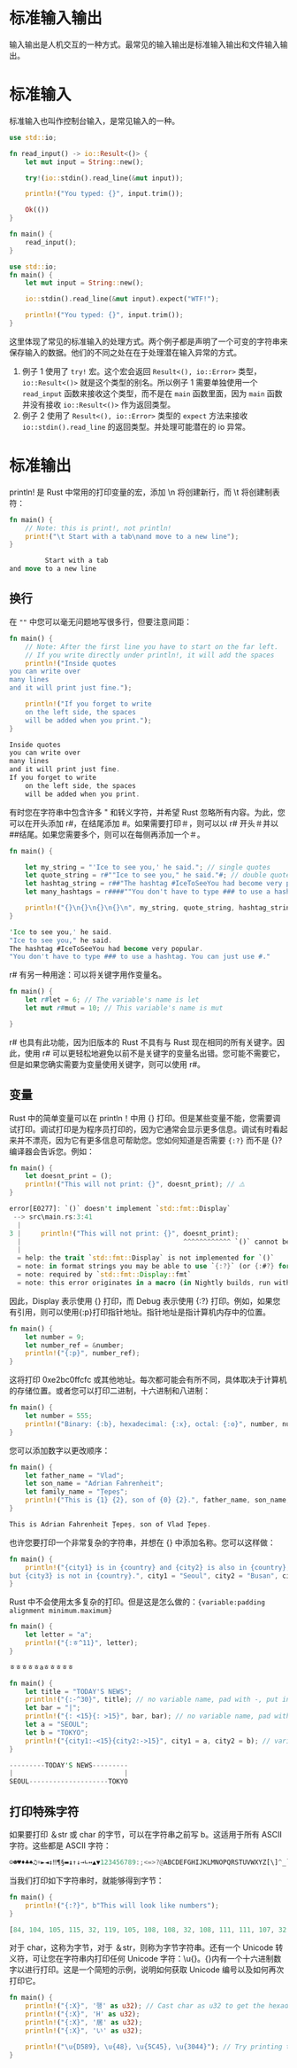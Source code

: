 # 标准输入输出

输入输出是人机交互的一种方式。最常见的输入输出是标准输入输出和文件输入输出。

# 标准输入

标准输入也叫作控制台输入，是常见输入的一种。

```rs
use std::io;

fn read_input() -> io::Result<()> {
    let mut input = String::new();

    try!(io::stdin().read_line(&mut input));

    println!("You typed: {}", input.trim());

    Ok(())
}

fn main() {
    read_input();
}

use std::io;
fn main() {
    let mut input = String::new();

    io::stdin().read_line(&mut input).expect("WTF!");

    println!("You typed: {}", input.trim());
}
```

这里体现了常见的标准输入的处理方式。两个例子都是声明了一个可变的字符串来保存输入的数据。他们的不同之处在在于处理潜在输入异常的方式。

1. 例子 1 使用了 `try!` 宏。这个宏会返回 `Result<(), io::Error>` 类型，`io::Result<()>` 就是这个类型的别名。所以例子 1 需要单独使用一个 `read_input` 函数来接收这个类型，而不是在 `main` 函数里面，因为 `main` 函数并没有接收 `io::Result<()>` 作为返回类型。
2. 例子 2 使用了 `Result<(), io::Error>` 类型的 `expect` 方法来接收 `io::stdin().read_line` 的返回类型。并处理可能潜在的 io 异常。

# 标准输出

println! 是 Rust 中常用的打印变量的宏，添加 \n 将创建新行，而 \t 将创建制表符：

```rs
fn main() {
    // Note: this is print!, not println!
    print!("\t Start with a tab\nand move to a new line");
}

         Start with a tab
and move to a new line
```

## 换行

在 `""` 中您可以毫无问题地写很多行，但要注意间距：

```rs
fn main() {
    // Note: After the first line you have to start on the far left.
    // If you write directly under println!, it will add the spaces
    println!("Inside quotes
you can write over
many lines
and it will print just fine.");

    println!("If you forget to write
    on the left side, the spaces
    will be added when you print.");
}

Inside quotes
you can write over
many lines
and it will print just fine.
If you forget to write
    on the left side, the spaces
    will be added when you print.
```

有时您在字符串中包含许多 " 和转义字符，并希望 Rust 忽略所有内容。为此，您可以在开头添加 r#，在结尾添加 #。如果需要打印＃，则可以以 r# 开头＃并以##结尾。如果您需要多个，则可以在每侧再添加一个＃。

```rs
fn main() {

    let my_string = "'Ice to see you,' he said."; // single quotes
    let quote_string = r#""Ice to see you," he said."#; // double quotes
    let hashtag_string = r##"The hashtag #IceToSeeYou had become very popular."##; // Has one # so we need at least ##
    let many_hashtags = r####""You don't have to type ### to use a hashtag. You can just use #.""####; // Has three ### so we need at least ####

    println!("{}\n{}\n{}\n{}\n", my_string, quote_string, hashtag_string, many_hashtags);
}

'Ice to see you,' he said.
"Ice to see you," he said.
The hashtag #IceToSeeYou had become very popular.
"You don't have to type ### to use a hashtag. You can just use #."
```

r# 有另一种用途：可以将关键字用作变量名。

```rs
fn main() {
    let r#let = 6; // The variable's name is let
    let mut r#mut = 10; // This variable's name is mut

}
```

r# 也具有此功能，因为旧版本的 Rust 不具有与 Rust 现在相同的所有关键字。因此，使用 r# 可以更轻松地避免以前不是关键字的变量名出错。您可能不需要它，但是如果您确实需要为变量使用关键字，则可以使用 r#。

## 变量

Rust 中的简单变量可以在 println！中用 {} 打印。但是某些变量不能，您需要调试打印。调试打印是为程序员打印的，因为它通常会显示更多信息。调试有时看起来并不漂亮，因为它有更多信息可帮助您。您如何知道是否需要 `{:?}` 而不是 {}? 编译器会告诉您。例如：

```rs
fn main() {
    let doesnt_print = ();
    println!("This will not print: {}", doesnt_print); // ⚠️
}

error[E0277]: `()` doesn't implement `std::fmt::Display`
 --> src\main.rs:3:41
  |
3 |     println!("This will not print: {}", doesnt_print);
  |                                         ^^^^^^^^^^^^ `()` cannot be formatted with the default formatter
  |
  = help: the trait `std::fmt::Display` is not implemented for `()`
  = note: in format strings you may be able to use `{:?}` (or {:#?} for pretty-print) instead
  = note: required by `std::fmt::Display::fmt`
  = note: this error originates in a macro (in Nightly builds, run with -Z macro-backtrace for more info)
```

因此，Display 表示使用 {} 打印，而 Debug 表示使用 {:?} 打印。例如，如果您有引用，则可以使用{:p}打印指针地址。指针地址是指计算机内存中的位置。

```rs
fn main() {
    let number = 9;
    let number_ref = &number;
    println!("{:p}", number_ref);
}
```

这将打印 0xe2bc0ffcfc 或其他地址。每次都可能会有所不同，具体取决于计算机的存储位置。或者您可以打印二进制，十六进制和八进制：

```rs
fn main() {
    let number = 555;
    println!("Binary: {:b}, hexadecimal: {:x}, octal: {:o}", number, number, number);
}
```

您可以添加数字以更改顺序：

```rs
fn main() {
    let father_name = "Vlad";
    let son_name = "Adrian Fahrenheit";
    let family_name = "Țepeș";
    println!("This is {1} {2}, son of {0} {2}.", father_name, son_name, family_name);
}

This is Adrian Fahrenheit Țepeș, son of Vlad Țepeș.
```

也许您要打印一个非常复杂的字符串，并想在 {} 中添加名称。您可以这样做：

```rs
fn main() {
    println!("{city1} is in {country} and {city2} is also in {country},
but {city3} is not in {country}.", city1 = "Seoul", city2 = "Busan", city3 = "Tokyo", country = "Korea");
}
```

Rust 中不会使用太多复杂的打印。但是这是怎么做的：`{variable:padding alignment minimum.maximum}`

```rs
fn main() {
    let letter = "a";
    println!("{:ㅎ^11}", letter);
}

ㅎㅎㅎㅎㅎaㅎㅎㅎㅎㅎ

fn main() {
    let title = "TODAY'S NEWS";
    println!("{:-^30}", title); // no variable name, pad with -, put in centre, 30 characters long
    let bar = "|";
    println!("{: <15}{: >15}", bar, bar); // no variable name, pad with space, 15 characters each, one to the left, one to the right
    let a = "SEOUL";
    let b = "TOKYO";
    println!("{city1:-<15}{city2:->15}", city1 = a, city2 = b); // variable names city1 and city2, pad with -, one to the left, one to the right
}

---------TODAY'S NEWS---------
|                            |
SEOUL--------------------TOKYO
```

## 打印特殊字符

如果要打印 ＆str 或 char 的字节，可以在字符串之前写 b。这适用于所有 ASCII 字符。这些都是 ASCII 字符：

```rs
☺☻♥♦♣♠♫☼►◄↕‼¶§▬↨↑↓→∟↔▲▼123456789:;<=>?@ABCDEFGHIJKLMNOPQRSTUVWXYZ[\]^_`abcdefghijklmnopqrstuvwxyz{|}~
```

当我们打印如下字符串时，就能够得到字节：

```rs
fn main() {
    println!("{:?}", b"This will look like numbers");
}

[84, 104, 105, 115, 32, 119, 105, 108, 108, 32, 108, 111, 111, 107, 32, 108, 105, 107, 101, 32, 110, 117, 109, 98, 101, 114, 115]
```

对于 char，这称为字节，对于 ＆str，则称为字节字符串。还有一个 Unicode 转义符，可让您在字符串内打印任何 Unicode 字符：\u{}。{}内有一个十六进制数字以进行打印。这是一个简短的示例，说明如何获取 Unicode 编号以及如何再次打印它。

```rs
fn main() {
    println!("{:X}", '행' as u32); // Cast char as u32 to get the hexadecimal value
    println!("{:X}", 'H' as u32);
    println!("{:X}", '居' as u32);
    println!("{:X}", 'い' as u32);

    println!("\u{D589}, \u{48}, \u{5C45}, \u{3044}"); // Try printing them with unicode escape \u
}
```
